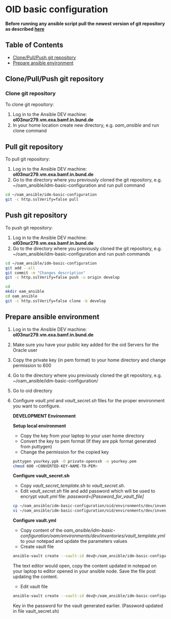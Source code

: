 # OID basic configuration   
**Before running any ansible script pull the newest version of git repository as described [here](#markdown-header-git-pull)**

## Table of Contents

- [Clone/Pull/Push git repository](#markdown-header-git)
- [Prepare ansible environment](#markdown-header-ansible)


## Clone/Pull/Push git repository <a name="markdown-header-git"></a>
### Clone git repository
To clone git repository:
1. Log in to the Ansible DEV machine: **ol03nur279.vm.exa.bamf.in.bund.de** 
2. In your home location create new directory, e.g. *oam_ansible* and run clone command

## Pull git repository <a name="markdown-header-git-pull"></a>
To pull git repository:
1. Log in to the Ansible DEV machine: **ol03nur279.vm.exa.bamf.in.bund.de** 
2. Go to the directory where you previously cloned the git repository, e.g. ~/oam_ansible/idm-basic-configuration and run pull command

```bash
cd ~/oam_ansible/idm-basic-configuration
git -c http.sslVerify=false pull
```

## Push git repository
To push git repository:
1. Log in to the Ansible DEV machine: **ol03nur279.vm.exa.bamf.in.bund.de** 
2. Go to the directory where you previously cloned the git repository, e.g. ~/oam_ansible/idm-basic-configuration and run push commands

```bash
cd ~/oam_ansible/idm-basic-configuration
git add --all
git commit -m "Changes description"
git -c http.sslVerify=false push -u origin develop
```
```bash
cd 
mkdir oam_ansible
cd oam_ansible
git -c http.sslVerify=false clone -b develop 
```

## Prepare ansible environment <a name="markdown-header-ansible"></a>  
1. Log in to the Ansible DEV machine: **ol03nur279.vm.exa.bamf.in.bund.de** 
2. Make sure you have your public key added for the oid Servers for the Oracle user
3. Copy the private key (in pem format) to your home directory and change permission to 600
4. Go to the directory where you previously cloned the git repository, e.g. ~/oam_ansible/idm-basic-configuration/
5. Go to oid directory
5. Configure *vault.yml* and *vault_secret.sh* files for the proper environment you want to configure.  

   **DEVELOPMENT Environment** 
   
   **Setup local environment**
   
    - Copy the key from your laptop to your user home directory
    - Convert the key to pem format (If they are ppk format generated from puttygen)
    - Change the permission for the copied key
	
	```bash
	puttygen yourkey.ppk -O private-openssh -o yourkey.pem
	chmod 600 <CONVERTED-KEY-NAME-TO-PEM>
	```
   
   **Configure vault_secret.sh**

    - Copy *vault_secret_template.sh* to *vault_secret.sh*.
    - Edit *vault_secret.sh* file and add password which will be used to encrypt *vault.yml* file: *password=[Password_for_vault_file]*
    
    ```bash
    cp ~/oam_ansible/idm-basic-configuration/oid/environments/dev/inventories/vault_secret_template.sh ~/oam_ansible/idm-basic-configuration/oid/environments/dev/inventories/vault_secret.sh
    vi ~/oam_ansible/idm-basic-configuration/oid/environments/dev/inventories/vault_secret.sh
	```

   **Configure vault.yml**

    
    - Copy content of the *oam_ansible/idm-basic-configuration/oam/environments/dev/inventories/vault_template.yml* to your notepad and update the parameters values
    - Create vault file
    
    ```bash
    ansible-vault create --vault-id dev@~/oam_ansible/idm-basic-configuration/oid/environments/dev/inventories/vault_secret.sh ~/oam_ansible/idm-basic-configuration/oid/environments/dev/inventories/vault.yml
	```
	The text editor would open, copy the content updated in notepad on your laptop to editor opened in your ansible node. Save the file post updating the content.

    - Edit vault file

    ```bash
    ansible-vault create --vault-id dev@~/oam_ansible/idm-basic-configuration/oid/environments/dev/inventories/vault_secret.sh ~/oam_ansible/idm-basic-configuration/oid/environments/dev/inventories/vault.yml
	```

	Key in the password for the vault generated earlier. (Password updated in file vault_secret.sh)
